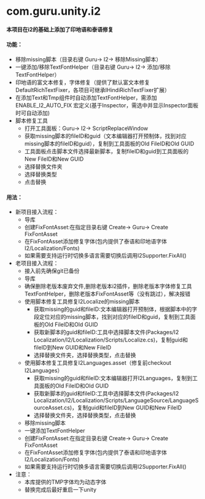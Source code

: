 # com.guru.unity.i2
#### 本项目在i2的基础上添加了印地语和泰语修复
#### 功能：
+ 移除missing脚本（目录右键 Guru-> I2-> 移除Missing脚本）
+ 一键添加/移除TextFontHelper（目录右键 Guru-> I2-> 添加/移除TextFontHelper）
+ 印地语的富文本修复，字体修复（提供了默认富文本修复DefaultRichTextFixer，各项目可继承IHindiRichTextFixer扩展）
+ 在添加Text和Tmp组件时自动添加TextFontHelper，需添加 ENABLE_I2_AUTO_FIX 宏定义(基于Inspector，需选中并显示Inspector面板时可自动添加)
+ 脚本修复工具
  + 打开工具面板：Guru-> I2-> ScriptReplaceWindow 
  + 获取missing脚本的fileID和guid（文本编辑器打开预制体，找到对应missing脚本的fileID和guid），复制到工具面板的Old FileID和Old GUID
  + 工具面板点击脚本文件选择最新脚本，复制fileID和guid到工具面板的New FileID和New GUID
  + 选择替换文件夹
  + 选择替换类型
  + 点击替换
#### 用法：
+ 新项目接入流程：
  + 导库
  + 创建FixFontAsset:在指定目录右键 Create-> Guru-> Create FixFontAsset
  + 在FixFontAsset添加修复字体(包内提供了泰语和印地语字体I2/Localization/Fonts)
  + 如果需要支持运行时切换多语言需要切换后调用I2Supporter.FixAll()
+ 老项目接入流程：
  + 接入前先确保git已备份 
  + 导库
  + 确保删除老版本废弃文件,删除老版本i2插件，删除老版本字体修复工具TextFontHelper，删除老版本FixFontAsset等（没有跳过），解决报错
  + 使用脚本修复工具修复I2Localize的missing脚本
    + 获取missing的guid和fileID:文本编辑器打开预制体，根据脚本中的字段定位对应的missing脚本，找到对应的fileID和guid，复制到工具面板的Old FileID和Old GUID
    + 获取新脚本的guid和fileID:工具中选择脚本文件(Packages/I2 Localization/I2/Localization/Scripts/Localize.cs)，复制guid和fileID到New GUID和New FileID
    + 选择替换文件夹，选择替换类型，点击替换
  + 使用脚本修复工具修复I2Languages.asset（修复前checkout I2Languages）
    + 获取missing的guid和fileID:文本编辑器打开I2Languages，复制到工具面板的Old FileID和Old GUID
    + 获取新脚本的guid和fileID:工具中选择脚本文件(Packages/I2 Localization/I2/Localization/Scripts/LanguageSource/LanguageSourceAsset.cs)，复制guid和fileID到New GUID和New FileID
    + 选择替换文件夹，选择替换类型，点击替换
  + 移除missing脚本
  + 一键添加TextFontHelper
  + 创建FixFontAsset:在指定目录右键 Create-> Guru-> Create FixFontAsset
  + 在FixFontAsset添加修复字体(包内提供了泰语和印地语字体I2/Localization/Fonts)
  + 如果需要支持运行时切换多语言需要切换后调用I2Supporter.FixAll()
+ 注意：
  + 本库提供的TMP字体均为动态字体
  + 替换完成后最好重启一下unity